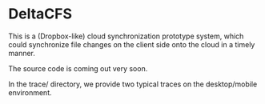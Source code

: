 # DeltaCFS

This is a (Dropbox-like) cloud synchronization prototype system, which could synchronize file changes on the client side onto the cloud in a timely manner.

The source code is coming out very soon.

In the trace/ directory, we provide two typical traces on the desktop/mobile environment.
